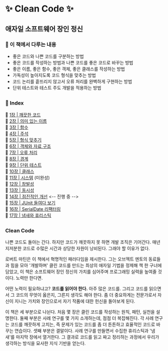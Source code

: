 # ✨ Clean Code ✨
## 애자일 소프트웨어 장인 정신

### 🔖 이 책에서 다루는 내용
- 좋은 코드와 나쁜 코드를 구분하는 방법
- 좋은 코드를 작성하는 방법과 나쁜 코드를 좋은 코드로 바꾸는 방법
- 좋은 이름, 좋은 함수, 좋은 객체, 좋은 클래스를 작성하는 방법
- 가독성이 높아지도록 코드 형식을 맞추는 방법
- 코드 논리를 흩뜨리지 않고서 오류 처리를 완벽하게 구현하는 방법
- 단위 테스트와 테스트 주도 개발을 적용하는 방법

## 

### 🔖 Index 

🧷 [1장 | 깨끗한 코드](https://github.com/jeongwon-iee/CleanCode/tree/main/ch.01)  
🧷 [2장 | 의미 있는 이름](https://github.com/jeongwon-iee/CleanCode/tree/main/ch.02)  
🧷 [3장 | 함수](https://github.com/jeongwon-iee/CleanCode/tree/main/ch.03)  
🧷 [4장 | 주석](https://github.com/jeongwon-iee/CleanCode/tree/main/ch.04)     
🧷 [5장 | 형식 맞추기](https://github.com/jeongwon-iee/CleanCode/tree/main/ch.05)    
🧷 [6장 | 객체와 자료 구조](https://github.com/jeongwon-iee/CleanCode/tree/main/ch.06)   
🧷 [7장 | 오류 처리](https://github.com/jeongwon-iee/CleanCode/tree/main/ch.07)   
🧷 [8장 | 경계](https://github.com/jeongwon-iee/CleanCode/tree/main/ch.08)   
🧷 [9장 | 단위 테스트](https://github.com/jeongwon-iee/CleanCode/tree/main/ch.09)   
🧷 [10장 | 클래스](https://github.com/jeongwon-iee/CleanCode/tree/main/ch.10)   
🧷 [11장 | 시스템](https://github.com/jeongwon-iee/CleanCode/tree/main/ch.11) (미완성)   
🧷 [12장 | 창발성](https://github.com/jeongwon-iee/CleanCode/tree/main/ch.12)   
🧷 [13장 | 동시성](https://github.com/jeongwon-iee/CleanCode/tree/main/ch.13)   
🧷 [14장 | 점진적인 개선](https://github.com/jeongwon-iee/CleanCode/tree/main/ch.14) <-- 진행 중 -->  
🧷 [15장 | JUnit 들여다 보기](https://github.com/jeongwon-iee/CleanCode/tree/main/ch.15)  
🧷 [16장 | SerialDate 리팩터링](https://github.com/jeongwon-iee/CleanCode/tree/main/ch.16)  
🧷 [17장 | 냄새와 휴리스틱](https://github.com/jeongwon-iee/CleanCode/tree/main/ch.17)  

##

### Clean Code 
나쁜 코드도 돌아는 간다. 하지만 코드가 깨끗하지 못 하면 개발 조직은 기어간다. 매년 지저분한 코드로 수많은 시간과 상당한 자원이 낭비된다. 그래야 할 이유가 없다.

로버트 마틴은 이 책에서 혁명적인 패러다임을 제시한다. 그는 오브젝트 멘토의 동료들과 힘을 모아 '개발하며' 클린 코드를 만드는 최상의 애자일 기법을 정제해 책 한 구너에 담았고, 이 책은 소프트웨어 장인 정신의 가치를 심어주며 프로그래밍 실력을 높여줄 것이다. 노력만 한다면.

어떤 노력이 필요하냐고? **코드를 읽어야 한다.** 아주 많은 코드를. 그리고 코드를 읽으면서 그 코드의 무엇이 옳은지, 그른지 생각도 해야 한다. 좀 더 중요하게는 전문가로서 자신이 지니는 가치와 장인으로서 자기 작품에 대한 헌신을 돌아보게 된다.

이 책은 세 부분으로 나뉜다. 처음 몇 장은 클린 코드를 작성하는 원칙, 패턴, 실천을 설명한다. 둘째 부분은 사례 연구를 몇 가지 소개하는데, 점점 더 복잡해진다. 각 사례 연구는 코드를 깨끗하게 고치는, 즉 문제가 있는 코드를 좀 더 튼튼하고 효율적인 코드로 바꾸는 연습이다. 셋째 부분은 결말이다. 사례 연구를 만들면서 수집한 휴리스틱과 '냄새'를 마지막 장에서 열거한다. 그 결과로 코드를 읽고 짜고 정리하는 과정에서 우리가 생각하는 방식을 묘사한 지식 기반을 얻는다.
